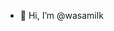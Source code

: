 - 👋 Hi, I’m @wasamilk


<!---
wasamilk/wasamilk is a ✨ special ✨ repository because its `README.md` (this file) appears on your GitHub profile.
You can click the Preview link to take a look at your changes.
--->
